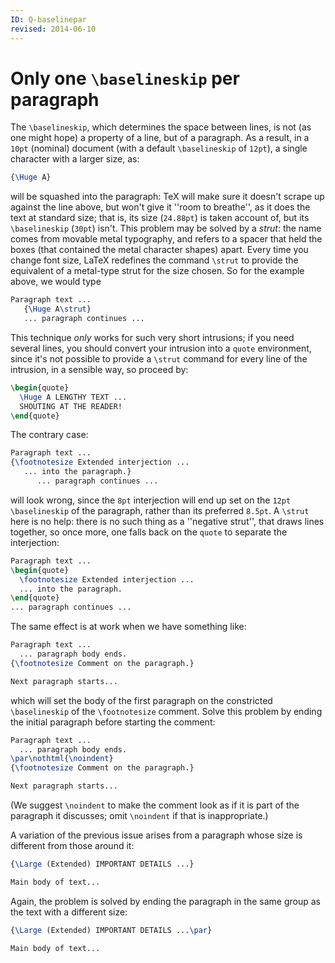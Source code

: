 ```yaml
---
ID: Q-baselinepar
revised: 2014-06-10
---
```

# Only one `\baselineskip` per paragraph

The `\baselineskip`, which determines the space between lines, is
not (as one might hope) a property of a line, but of a paragraph.  As
a result, in a `10pt` (nominal) document (with a default
`\baselineskip` of `12pt`), a single character with a larger
size, as:
```latex
{\Huge A}
```
will be squashed into the paragraph: TeX will make sure it doesn't
scrape up against the line above, but won't give it ''room to
breathe'', as it does the text at standard size; that is, its size
(`24.88pt`) is taken account of, but its `\baselineskip`
(`30pt`) isn't.  This problem may be solved by a _strut_:
the name comes from movable metal typography, and refers to a spacer
that held the boxes (that contained the metal character shapes) apart.
Every time you change font size, LaTeX redefines the command
`\strut` to provide the equivalent of a metal-type strut for the
size chosen.  So for the example above, we would type
```latex
Paragraph text ...
   {\Huge A\strut}
   ... paragraph continues ...
```
This technique _only_ works for such very short intrusions; if
you need several lines, you should convert your intrusion into a
`quote` environment, since it's not possible to provide a
`\strut` command for every line of the intrusion, in a sensible
way, so proceed by:
```latex
\begin{quote}
  \Huge A LENGTHY TEXT ...
  SHOUTING AT THE READER!
\end{quote}
```

The contrary case:
```latex
Paragraph text ...
{\footnotesize Extended interjection ...
   ... into the paragraph.}
      ... paragraph continues ...
```
will look wrong, since the `8pt` interjection will
end up set on the `12pt` `\baselineskip` of the paragraph,
rather than its preferred `8.5pt`.  A `\strut` here is no
help: there is no such thing as a ''negative strut'', that draws lines
together, so once more, one falls back on the `quote` to
separate the interjection:
```latex
Paragraph text ...
\begin{quote}
  \footnotesize Extended interjection ...
  ... into the paragraph.
\end{quote}
... paragraph continues ...
```

The same effect is at work when we have something like:
```latex
Paragraph text ...
  ... paragraph body ends.
{\footnotesize Comment on the paragraph.}

Next paragraph starts...
```
which will set the body of the first paragraph on the constricted
`\baselineskip` of the `\footnotesize` comment.  Solve this
problem by ending the initial paragraph before starting the comment:
```latex
Paragraph text ...
  ... paragraph body ends.
\par\nothtml{\noindent}
{\footnotesize Comment on the paragraph.}

Next paragraph starts...
```
(We suggest `\noindent` to make the comment look as if it is part
of the paragraph it discusses; omit `\noindent` if that is inappropriate.)

A variation of the previous issue arises from a paragraph whose size
is different from those around it:
```latex
{\Large (Extended) IMPORTANT DETAILS ...}

Main body of text...
```
Again, the problem is solved by ending the paragraph in the same group
as the text with a different size:
```latex
{\Large (Extended) IMPORTANT DETAILS ...\par}

Main body of text...
```


